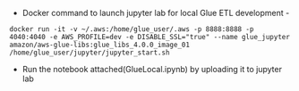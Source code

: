 - Docker command to launch jupyter lab for local Glue ETL development -
```shell
docker run -it -v ~/.aws:/home/glue_user/.aws -p 8888:8888 -p 4040:4040 -e AWS_PROFILE=dev -e DISABLE_SSL="true" --name glue_jupyter amazon/aws-glue-libs:glue_libs_4.0.0_image_01 /home/glue_user/jupyter/jupyter_start.sh
```
- Run the notebook attached(GlueLocal.ipynb) by uploading it to jupyter lab
